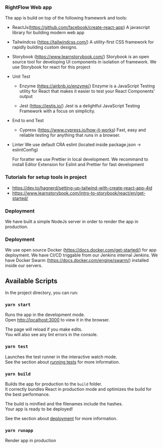 ### RightFlow Web app

The app is build on top of the following framework and tools:
- ReactJs(https://github.com/facebook/create-react-app)
  A javascript library for building modern web app

- Tailwindcss (https://tailwindcss.com/)
  A utility-first CSS framework for rapidly building custom designs.

- Storybook (https://www.learnstorybook.com/)
  Storybook is an open source tool for developing UI components in isolation of framework.
  We use Storybook for react for this project

- Unit Test
  - Enzyme (https://airbnb.io/enzyme/)
    Enzyme is a JavaScript Testing utility for React that makes it easier to test your React Components' output

  - Jest (https://jestjs.io/)
    Jest is a delightful JavaScript Testing Framework with a focus on simplicity.
    
- End to end Test
  - Cypress (https://www.cypress.io/how-it-works)
    Fast, easy and reliable testing for anything that runs in a browser.

- Linter
  We use default CRA eslint (located inside package.json -> eslintConfig)

  For foratter we use Prettier in local development. We recommand to install Editor Extension for Eslint and Prettier for fast development

### Tutorials for setup tools in project
  - https://dev.to/hagnerd/setting-up-tailwind-with-create-react-app-4jd
  - https://www.learnstorybook.com/intro-to-storybook/react/en/get-started/

### Deployment
  We have built a simple NodeJs server in order to render the app in production.

### Deployment
  We use open source Docker (https://docs.docker.com/get-started/) for app deployment.
  We have CI/CD triggable from our Jenkins internal Jenkins.
  We have Docker Swarm (https://docs.docker.com/engine/swarm/) installed inside our servers.

## Available Scripts

In the project directory, you can run:

### `yarn start`

Runs the app in the development mode.<br />
Open [http://localhost:3000](http://localhost:3000) to view it in the browser.

The page will reload if you make edits.<br />
You will also see any lint errors in the console.

### `yarn test`

Launches the test runner in the interactive watch mode.<br />
See the section about [running tests](https://facebook.github.io/create-react-app/docs/running-tests) for more information.

### `yarn build`

Builds the app for production to the `build` folder.<br />
It correctly bundles React in production mode and optimizes the build for the best performance.

The build is minified and the filenames include the hashes.<br />
Your app is ready to be deployed!

See the section about [deployment](https://facebook.github.io/create-react-app/docs/deployment) for more information.

### `yarn runapp`

Render app in production

